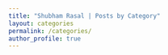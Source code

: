 ```yaml
---
title: "Shubham Rasal | Posts by Category"
layout: categories
permalink: /categories/
author_profile: true
---
```


